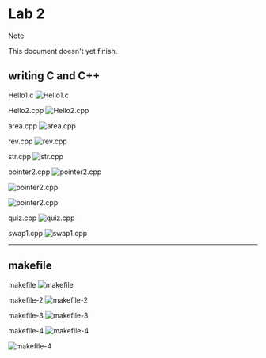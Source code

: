 # Lab 2

> [!NOTE]
> This document doesn't yet finish.

## writing C and C++

Hello1.c
![Hello1.c](https://github.com/zorone/CPE3333/blob/master/res/Screenshot%20from%202024-09-02%2008-06-54.png?raw=true "Hello1.c")

Hello2.cpp
![Hello2.cpp](https://github.com/zorone/CPE3333/blob/master/res/Screenshot%20from%202024-09-02%2008-12-28.png?raw=true "Hello2.cpp")

area.cpp
![area.cpp](https://github.com/zorone/CPE3333/blob/master/res/Screenshot%20from%202024-09-02%2008-18-53.png?raw=true "area.cpp")

rev.cpp
![rev.cpp](https://github.com/zorone/CPE3333/blob/master/res/Screenshot%20from%202024-09-05%2006-22-04.png?raw=true "rev.cpp")

str.cpp
![str.cpp](https://github.com/zorone/CPE3333/blob/master/res/Screenshot%20from%202024-09-05%2006-28-42.png?raw=true "str.cpp")

pointer2.cpp
![pointer2.cpp](https://github.com/zorone/CPE3333/blob/master/res/Screenshot%20from%202024-09-05%2006-37-10.png?raw=true "pointer2.cpp")

![pointer2.cpp](https://github.com/zorone/CPE3333/blob/master/res/Screenshot%20from%202024-09-05%2006-37-45.png?raw=true "pointer2.cpp")

![pointer2.cpp](https://github.com/zorone/CPE3333/blob/master/res/Screenshot%20from%202024-09-05%2006-38-27.png?raw=true "pointer2.cpp")

quiz.cpp
![quiz.cpp](https://github.com/zorone/CPE3333/blob/master/res/Screenshot%20from%202024-09-05%2006-44-33.png?raw=true "quiz.cpp")

swap1.cpp
![swap1.cpp](https://github.com/zorone/CPE3333/blob/master/res/Screenshot%20from%202024-09-05%2006-53-25.png?raw=true "swap1.cpp")

---

## makefile

makefile
![makefile](https://github.com/zorone/CPE3333/blob/master/res/Screenshot%20from%202024-09-05%2007-02-25.png?raw=true "makefile")

makefile-2
![makefile-2](https://github.com/zorone/CPE3333/blob/master/res/Screenshot%20from%202024-09-05%2007-06-13.png?raw=true "makefile-2")

makefile-3
![makefile-3](https://github.com/zorone/CPE3333/blob/master/res/Screenshot%20from%202024-09-05%2007-11-27.png?raw=true "makefile-3")

makefile-4
![makefile-4](https://github.com/zorone/CPE3333/blob/master/res/Screenshot%20from%202024-09-05%2007-26-06.png?raw=true "makefile-4")

![makefile-4](https://github.com/zorone/CPE3333/blob/master/res/Screenshot%20from%202024-09-05%2007-26-49.png?raw=true "makefile-4")